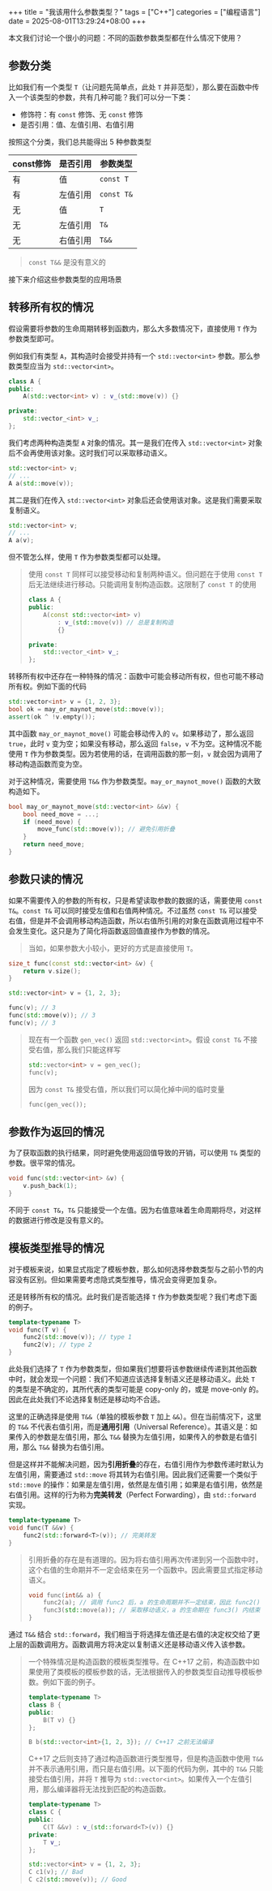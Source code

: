 +++
title = "我该用什么参数类型？"
tags = ["C++"]
categories = ["编程语言"]
date = 2025-08-01T13:29:24+08:00
+++

本文我们讨论一个很小的问题：不同的函数参数类型都在什么情况下使用？

## 参数分类

比如我们有一个类型 `T`（让问题先简单点，此处 `T` 并非范型），那么要在函数中传入一个该类型的参数，共有几种可能？我们可以分一下类：

- 修饰符：有 `const` 修饰、无 `const` 修饰
- 是否引用：值、左值引用、右值引用

按照这个分类，我们总共能得出 5 种参数类型

|const修饰|是否引用|参数类型|
|---|---|---|
|有|值|`const T`|
|有|左值引用|`const T&`|
|无|值|`T`|
|无|左值引用|`T&`|
|无|右值引用|`T&&`|

> `const T&&` 是没有意义的

接下来介绍这些参数类型的应用场景

## 转移所有权的情况

假设需要将参数的生命周期转移到函数内，那么大多数情况下，直接使用 `T` 作为参数类型即可。

例如我们有类型 `A`，其构造时会接受并持有一个 `std::vector<int>` 参数。那么参数类型应当为 `std::vector<int>`。

```cpp
class A {
public:
    A(std::vector<int> v) : v_(std::move(v)) {}

private:
    std::vector_<int> v_;
};
```

我们考虑两种构造类型 `A` 对象的情况。其一是我们在传入 `std::vector<int>` 对象后不会再使用该对象。这时我们可以采取移动语义。

```cpp
std::vector<int> v;
// ...
A a(std::move(v));
```

其二是我们在传入 `std::vector<int>` 对象后还会使用该对象。这是我们需要采取复制语义。

```cpp
std::vector<int> v;
// ...
A a(v);
```

但不管怎么样，使用 `T` 作为参数类型都可以处理。

> 使用 `const T` 同样可以接受移动和复制两种语义。但问题在于使用 `const T` 后无法继续进行移动。只能调用复制构造函数。这限制了 `const T` 的使用
> 
> ```cpp
> class A {
> public:
>     A(const std::vector<int> v)
>         : v_(std::move(v)) // 总是复制构造
>         {}
> 
> private:
>     std::vector_<int> v_;
> };
> ```

转移所有权中还存在一种特殊的情况：函数中可能会移动所有权，但也可能不移动所有权。例如下面的代码

```cpp
std::vector<int> v = {1, 2, 3};
bool ok = may_or_maynot_move(std::move(v));
assert(ok ^ !v.empty());
```

其中函数 `may_or_maynot_move()` 可能会移动传入的 `v`。如果移动了，那么返回 `true`，此时 `v` 变为空；如果没有移动，那么返回 `false`，`v` 不为空。这种情况不能使用 `T` 作为参数类型。因为若使用的话，在调用函数的那一刻，`v` 就会因为调用了移动构造函数而变为空。

对于这种情况，需要使用 `T&&` 作为参数类型。`may_or_maynot_move()` 函数的大致构造如下。 

```cpp
bool may_or_maynot_move(std::vector<int> &&v) {
    bool need_move = ...;
    if (need_move) {
        move_func(std::move(v)); // 避免引用折叠
    }
    return need_move;
}
```

## 参数只读的情况

如果不需要传入的参数的所有权，只是希望读取参数的数据的话，需要使用 `const T&`。`const T&` 可以同时接受左值和右值两种情况。不过虽然 `const T&` 可以接受右值，但是并不会调用移动构造函数，所以右值所引用的对象在函数调用过程中不会发生变化。这只是为了简化将函数返回值直接作为参数的情况。

> 当如，如果参数大小较小，更好的方式是直接使用 `T`。

```cpp
size_t func(const std::vector<int> &v) {
    return v.size();
}

std::vector<int> v = {1, 2, 3};

func(v); // 3
func(std::move(v)); // 3
func(v); // 3
```

> 现在有一个函数 `gen_vec()` 返回 `std::vector<int>`。假设 `const T&` 不接受右值，那么我们只能这样写
> 
> ```cpp
> std::vector<int> v = gen_vec();
> func(v);
> ```
> 
> 因为 `const T&` 接受右值，所以我们可以简化掉中间的临时变量
> 
> ```cpp
> func(gen_vec());
> ```

## 参数作为返回的情况

为了获取函数的执行结果，同时避免使用返回值导致的开销，可以使用 `T&` 类型的参数。很平常的情况。

```cpp
void func(std::vector<int> &v) {
    v.push_back(1);
}
```

不同于 `const T&`，`T&` 只能接受一个左值。因为右值意味着生命周期将尽，对这样的数据进行修改是没有意义的。

## 模板类型推导的情况

对于模板来说，如果显式指定了模板参数，那么如何选择参数类型与之前小节的内容没有区别。但如果需要考虑隐式类型推导，情况会变得更加复杂。

还是转移所有权的情况。此时我们是否能选择 `T` 作为参数类型呢？我们考虑下面的例子。

```cpp
template<typename T>
void func(T v) {
    func2(std::move(v)); // type 1
    func2(v); // type 2
}
```

此处我们选择了 `T` 作为参数类型，但如果我们想要将该参数继续传递到其他函数中时，就会发现一个问题：我们不知道应该选择复制语义还是移动语义。此处 `T` 的类型是不确定的，其所代表的类型可能是 copy-only 的，或是 move-only 的。因此在此处我们不论选择复制还是移动均不合适。

这里的正确选择是使用 `T&&`（单独的模板参数 `T` 加上 `&&`）。但在当前情况下，这里的 `T&&` 不代表右值引用，而是**通用引用**（Universal Reference）。其语义是：如果传入的参数是左值引用，那么 `T&&` 替换为左值引用，如果传入的参数是右值引用，那么 `T&&` 替换为右值引用。

但是这样并不能解决问题，因为**引用折叠**的存在，右值引用作为参数传递时默认为左值引用，需要通过 `std::move` 将其转为右值引用。因此我们还需要一个类似于 `std::move` 的操作：如果是左值引用，依然是左值引用；如果是右值引用，依然是右值引用。这样的行为称为**完美转发**（Perfect Forwarding），由 `std::forward` 实现。

```cpp
template<typename T>
void func(T &&v) {
    func2(std::forward<T>(v)); // 完美转发
}
```

> 引用折叠的存在是有道理的。因为将右值引用再次传递到另一个函数中时，这个右值的生命期并不一定会结束在另一个函数中。因此需要显式指定移动语义。
> 
> ```cpp
> void func(int&& a) {
>     func2(a); // 调用 func2 后，a 的生命周期并不一定结束，因此 func2() 所传入的应当为左值引用
>     func3(std::move(a)); // 采取移动语义，a 的生命期在 func3() 内结束
> }
> ```

通过 `T&&` 结合 `std::forward`，我们相当于将选择左值还是右值的决定权交给了更上层的函数调用方。函数调用方将决定以复制语义还是移动语义传入该参数。

> 一个特殊情况是构造函数的模板类型推导。在 C++17 之前，构造函数中如果使用了类模板的模板参数的话，无法根据传入的参数类型自动推导模板参数。例如下面的例子。
> 
> ```cpp
> template<typename T>
> class B {
> public:
>     B(T v) {}
> };
> 
> B b(std::vector<int>{1, 2, 3}); // C++17 之前无法编译
> ```
> 
> C++17 之后则支持了通过构造函数进行类型推导，但是构造函数中使用 `T&&` 并不表示通用引用，而只是右值引用。以下面的代码为例，其中的 `T&&` 只能接受右值引用，并将 `T` 推导为 `std::vector<int>`。如果传入一个左值引用，那么编译器将无法找到匹配的构造函数。
> 
> ```cpp
> template<typename T>
> class C {
> public:
>     C(T &&v) : v_(std::forward<T>(v)) {}
> private:
>     T v_;
> };
> 
> std::vector<int> v = {1, 2, 3};
> C c1(v); // Bad
> C c2(std::move(v)); // Good
> ```

